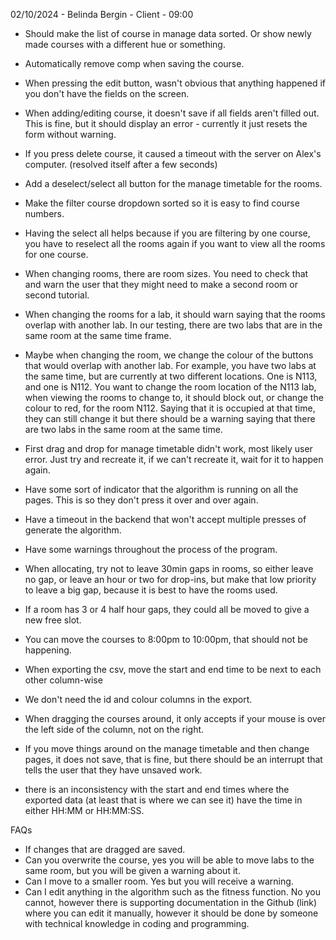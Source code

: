 02/10/2024 - Belinda Bergin - Client - 09:00

- Should make the list of course in manage data sorted. Or show newly made courses with a different hue or something.
- Automatically remove comp when saving the course.
- When pressing the edit button, wasn't obvious that anything happened if you don't have the fields on the screen.
- When adding/editing course, it doesn't save if all fields aren't filled out. This is fine, but it should display an error - currently it just resets the form without warning.
- If you press delete course, it caused a timeout with the server on Alex's computer. (resolved itself after a few seconds)
- Add a deselect/select all button for the manage timetable for the rooms.
- Make the filter course dropdown sorted so it is easy to find course numbers.
- Having the select all helps because if you are filtering by one course, you have to reselect all the rooms again if you want to view all the rooms for one course.
- When changing rooms, there are room sizes. You need to check that and warn the user that they might need to make a second room or second tutorial.
- When changing the rooms for a lab, it should warn saying that the rooms overlap with another lab. In our testing, there are two labs that are in the same room at the same time frame.
- Maybe when changing the room, we change the colour of the buttons that would overlap with another lab. For example, you have two labs at the same time, but are currently at two different locations. One is N113, and one is N112. You want to change the room location of the N113 lab, when viewing the rooms to change to, it should block out, or change the colour to red, for the room N112. Saying that it is occupied at that time, they can still change it but there should be a warning saying that there are two labs in the same room at the same time.
- First drag and drop for manage timetable didn't work, most likely user error. Just try and recreate it, if we can't recreate it, wait for it to happen again.
- Have some sort of indicator that the algorithm is running on all the pages. This is so they don't press it over and over again.
- Have a timeout in the backend that won't accept multiple presses of generate the algorithm.
- Have some warnings throughout the process of the program.

- When allocating, try not to leave 30min gaps in rooms, so either leave no gap, or leave an hour or two for drop-ins, but make that low priority to leave a big gap, because it is best to have the rooms used.
- If a room has 3 or 4 half hour gaps, they could all be moved to give a new free slot.
- You can move the courses to 8:00pm to 10:00pm, that should not be happening.

- When exporting the csv, move the start and end time to be next to each other column-wise
- We don't need the id and colour columns in the export.
- When dragging the courses around, it only accepts if your mouse is over the left side of the column, not on the right.
- If you move things around on the manage timetable and then change pages, it does not save, that is fine, but there should be an interrupt that tells the user that they have unsaved work.
- there is an inconsistency with the start and end times where the exported data (at least that is where we can see it) have the time in either HH:MM or HH:MM:SS.

FAQs
- If changes that are dragged are saved.
- Can you overwrite the course, yes you will be able to move labs to the same room, but you will be given a warning about it.
- Can I move to a smaller room. Yes but you will receive a warning.
- Can I edit anything in the algorithm such as the fitness function. No you cannot, however there is supporting documentation in the Github (link) where you can edit it manually, however it should be done by someone with technical knowledge in coding and programming.
